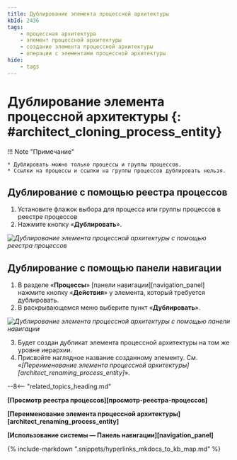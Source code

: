 ```yaml
---
title: Дублирование элемента процессной архитектуры
kbId: 2436
tags:
    - процессная архитектура
    - элемент процессной архитектуры
    - создание элемента процессной архитектуры
    - операции с элементами процессной архитектуры
hide:
    - tags
---
```


# Дублирование элемента процессной архитектуры {: #architect_cloning_process_entity}

!!! Note "Примечание"
    
    * Дублировать можно только процессы и группы процессов.
    * Ссылки на процессы и ссылки на группы процессов дублировать нельзя.

## Дублирование с помощью реестра процессов

1. Установите флажок выбора для процесса или группы процессов в реестре процессов
2. Нажмите кнопку «**Дублировать**».

*![Дублирование элемента процессной архитектуры с помощью реестра процессов](process_architecture_modeling_clone_entity_from_registry.png)*

## Дублирование с помощью панели навигации

1. В разделе «**Процессы**» [панели навигации][navigation_panel] нажмите кнопку «**Действия**» <i class="fa-light fa-ellipsis-vertical"></i> у элемента, который требуется дублировать.
2. В раскрывающемся меню выберите пункт «**Дублировать**».

*![Дублирование элемента процессной архитектуры с помощью панели навигации](process_architecture_modeling_clone_entity_from_navigation.png)*

3. Будет создан дубликат элемента процессной архитектуры на том же уровне иерархии.
4. Присвойте наглядное название созданному элементу. См. «_[Переименование элемента процессной архитектуры][architect_renaming_process_entity]_».

--8<-- "related_topics_heading.md"

**[Просмотр реестра процессов][просмотр-реестра-процессов]**

**[Переименование элемента процессной архитектуры][architect_renaming_process_entity]**

**[Использование системы — Панель навигации][navigation_panel]**

{% include-markdown ".snippets/hyperlinks_mkdocs_to_kb_map.md" %}
